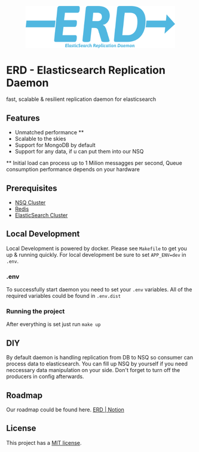 <p align="center"><img src="https://raw.githubusercontent.com/TheMartes/erd/master/.github/readme/logo.png" width="400"></p>

# ERD - Elasticsearch Replication Daemon

fast, scalable & resilient replication daemon for elasticsearch

## Features

-   Unmatched performance \*\*
-   Scalable to the skies
-   Support for MongoDB by default
-   Support for any data, if u can put them into our NSQ

\*\* Initial load can process up to 1 Milion messagges per second, Queue consumption performance depends on your hardware

## Prerequisites

-   [NSQ Cluster](https://nsq.io/)
-   [Redis](https://redis.com/)
-   [ElasticSearch Cluster](https://www.elastic.co/elasticsearch/)

## Local Development

Local Development is powered by docker. Please see `Makefile` to get you up & running quickly. For local development be sure to set `APP_ENV=dev` in `.env`.

### .env

To successfully start daemon you need to set your `.env` variables. All of the required variables could be found in `.env.dist`

### Running the project

After everything is set just run `make up`

## DIY

By default daemon is handling replication from DB to NSQ so consumer can process data to elasticsearch. You can fill up NSQ by yourself if you need neccessary data manipulation on your side. Don't forget to turn off the producers in config afterwards.

## Roadmap

Our roadmap could be found here. [ERD | Notion](https://www.notion.so/martes/fde8f651f54c47988bfd4e1bed386a06?v=e777c6f286e643808375a10a8135ed1d)

## License

This project has a [MIT license](https://github.com/TheMartes/erd/blob/dev/LICENSE.md).
